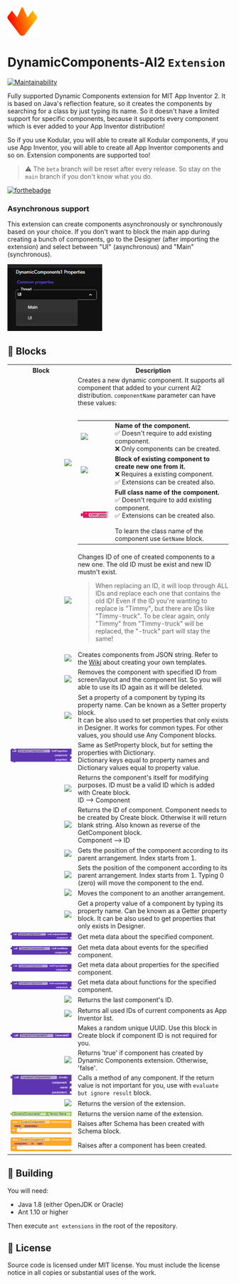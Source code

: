 ![Icon](assets/icon.png)

# DynamicComponents-AI2 `Extension`

[![Maintainability](https://api.codeclimate.com/v1/badges/31e4cd31de1bd0e186c8/maintainability)](https://codeclimate.com/github/ysfchn/DynamicComponents-AI2/maintainability)

Fully supported Dynamic Components extension for MIT App Inventor 2. It is based on Java's reflection feature, so it creates the components by searching for a class by just typing its name. So it doesn't have a limited support for specific components, because it supports every component which is ever added to your App Inventor distribution!

So if you use Kodular, you will able to create all Kodular components, if you use App Inventor, you will able to create all App Inventor components and so on. Extension components are supported too!

> ⚠ The `beta` branch will be reset after every release. So stay on the `main` branch if you don't know what you do.

[![forthebadge](https://forthebadge.com/images/badges/its-not-a-lie-if-you-believe-it.svg)](https://forthebadge.com)

### Asynchronous support

This extension can create components asynchronously or synchronously based on your choice. If you don't want to block the main app during creating a bunch of components, go to the Designer (after importing the extension) and select between "UI" (asynchronous) and "Main" (synchronous).

<img src="assets/other/thread_choice.png" height="150">

## 🧩 Blocks

<table style="width:100%">
    <tr>
        <th width="30%">Block</th>
        <th>Description</th>
    </tr>
    <!-- CREATE  -->
    <tr>
        <td align="right">
            <img src="assets/blocks/method_create.png">
        </td>
        <!--<td>
            <table style="width:100%">
                <tr>
                    <td align="right"><code>in</code></td>
                    <td>The arrangement where component will be created in.</td>
                </tr>
                <tr>
                    <td align="right"><code>componentName</code></td>
                    <td>Specifies which component will be created, it can take these values, use one of these:<br>・ Name of the component. <img src="assets/blocks/text.png"><br>・ Block of existing component to create new one from it. <img src="assets/blocks/component_block.png"><br>・ Full class name of the component. <img src="assets/blocks/class_text.png"></td>
                </tr>
                <tr>
                    <td align="right"><code>id</code></td>
                    <td>An identifier that will be used for other methods. It can be any type of text.</td>
                </tr>
            </table>
        </td>-->
        <td>
            Creates a new dynamic component. It supports all component that added to your current AI2 distribution.
            <code>componentName</code> parameter can have these values:
            <br><br>
            <table>
                <tr>
                    <td><img src="assets/other/text.png"></td>
                    <td><b>Name of the component.</b><br>✅ Doesn't require to add existing component.<br> ❌ Only components can be created.</td>
                </tr>
                <tr>
                    <td><img src="assets/other/component_block.png"></td>
                    <td><b>Block of existing component to create new one from it.</b><br>❌ Requires a existing component.<br>✅ Extensions can be created also.</td>
                </tr>
                <tr>
                    <td><img src="assets/other/class_text.png" href="assets/other/class_text_full.png"></td></td>
                    <td><b>Full class name of the component.</b><br>✅ Doesn't require to add existing component.<br>✅ Extensions can be created also.<br><br>To learn the class name of the component use <code>GetName</code> block.</td>
                </tr>
            </table>
        </td>
    </tr>
    <!-- CHANGE ID  -->
    <tr>
        <td align="right">
            <img src="assets/blocks/method_changeid.png">
        </td>
        <!--<td>
            <table style="width:100%">
                <tr>
                    <td align="right"><code>id</code></td>
                    <td>The old ID that will be changed.</td>
                </tr>
                <tr>
                    <td align="right"><code>newid</code></td>
                    <td>The new ID that old ID will be changed to.</td>
                </tr>
            </table>
        </td>-->
        <td>
            Changes ID of one of created components to a new one. The old ID must be exist and new ID mustn't exist.<br>
            <blockquote>
                When replacing an ID, it will loop through ALL IDs and replace each one that contains the old ID! Even if the ID you're wanting to replace is "Timmy", but there are IDs like "Timmy-truck". To be clear again, only "Timmy" from "Timmy-truck" will be replaced, the "-truck" part will stay the same!
            </blockquote>
        </td>
    </tr>
    <!-- SCHEMA  -->
    <tr>
        <td align="right">
            <img src="assets/blocks/method_schema.png">
        </td>
        <!--<td>
            <table style="width:100%">
                <tr>
                    <td align="right"><code>in</code></td>
                    <td>The arrangement where the root component will the created in.</td>
                </tr>
                <tr>
                    <td align="right"><code>template</code></td>
                    <td>JSON string of your template.</td>
                </tr>
                <tr>
                    <td align="right"><code>parameters</code></td>
                    <td>Parameters that will be used in template.</td>
                </tr>
            </table>
        </td>-->
        <td>
            Creates components from JSON string. Refer to the <a href="https://github.com/ysfchn/DynamicComponents-AI2/wiki/Creating-Templates">Wiki</a> about creating your own templates.
        </td>
    </tr>
    <!-- REMOVE  -->
    <tr>
        <td align="right">
            <img src="assets/blocks/method_remove.png">
        </td>
        <!--<td>
            <table style="width:100%">
                <tr>
                    <td align="right"><code>id</code></td>
                    <td>The ID of the component that will be deleted.</td>
                </tr>
            </table>
        </td>-->
        <td>
            Removes the component with specified ID from screen/layout and the component list. So you will able to use its ID again as it will be deleted.
        </td>
    </tr>
    <!-- SET PROPERTY  -->
    <tr>
        <td align="right">
            <img src="assets/blocks/method_setproperty.png">
        </td>
        <!--<td>
            <table style="width:100%">
                <tr>
                    <td align="right"><code>component</code></td>
                    <td>The component that will be modified.</td>
                </tr>
                <tr>
                    <td align="right"><code>name</code></td>
                    <td>Name of the property.</td>
                </tr>
                <tr>
                    <td align="right"><code>value</code></td>
                    <td>Value of the property.</td>
                </tr>
            </table>
        </td>-->
        <td>
            Set a property of a component by typing its property name. Can be known as a Setter property block.<br>
            It can be also used to set properties that only exists in Designer. 
            It works for common types. For other values, you should use Any Component blocks.
        </td>
    </tr>
    <!-- SET PROPERTIES  -->
    <tr>
        <td align="right">
            <img src="assets/blocks/method_setproperties.png">
        </td>
        <!--<td>
            <table style="width:100%">
                <tr>
                    <td align="right"><code>component</code></td>
                    <td>The component that will be modified.</td>
                </tr>
                <tr>
                    <td align="right"><code>name</code></td>
                    <td>Name of the property.</td>
                </tr>
                <tr>
                    <td align="right"><code>value</code></td>
                    <td>Value of the property.</td>
                </tr>
            </table>
        </td>-->
        <td>
            Same as SetProperty block, but for setting the properties with Dictionary.<br>
            Dictionary keys equal to property names and Dictionary values equal to property value.
        </td>
    </tr>
    <!-- GET COMPONENT  -->
    <tr>
        <td align="right">
            <img src="assets/blocks/method_getcomponent.png">
        </td>
        <!--<td>
            <table style="width:100%">
                <tr>
                    <td align="right"><code>id</code></td>
                    <td>The ID of the component that you want to get.</td>
                </tr>
            </table>
        </td>-->
        <td>
            Returns the component's itself for modifying purposes. 
            ID must be a valid ID which is added with Create block.<br>
            ID --> Component
        </td>
    </tr>
    <!-- GET ID  -->
    <tr>
        <td align="right">
            <img src="assets/blocks/method_getid.png">
        </td>
        <!--<td>
            <table style="width:100%">
                <tr>
                    <td align="right"><code>component</code></td>
                    <td>The component that you want to get its ID.</td>
                </tr>
            </table>
        </td>-->
        <td>
            Returns the ID of component. Component needs to be created by Create block. 
            Otherwise it will return blank string. Also known as reverse of the GetComponent block.<br>
            Component --> ID
        </td>
    </tr>
    <!-- GET ORDER  -->
    <tr>
        <td align="right">
            <img src="assets/blocks/method_getorder.png">
        </td>
        <!--<td>
            <table style="width:100%">
                <tr>
                    <td align="right"><code>component</code></td>
                    <td>The component that property value will get from.</td>
                </tr>
                <tr>
                    <td align="right"><code>name</code></td>
                    <td>Name of the property.</td>
                </tr>
            </table>
        </td>-->
        <td>
            Gets the position of the component according to its parent arrangement.
            Index starts from 1.
        </td>
    </tr>
    <!-- SET ORDER  -->
    <tr>
        <td align="right">
            <img src="assets/blocks/method_setorder.png">
        </td>
        <!--<td>
            <table style="width:100%">
                <tr>
                    <td align="right"><code>component</code></td>
                    <td>The component that property value will get from.</td>
                </tr>
                <tr>
                    <td align="right"><code>name</code></td>
                    <td>Name of the property.</td>
                </tr>
            </table>
        </td>-->
        <td>
            Sets the position of the component according to its parent arrangement.
            Index starts from 1.
            Typing 0 (zero) will move the component to the end.
        </td>
    </tr>
    <!-- MOVE  -->
    <tr>
        <td align="right">
            <img src="assets/blocks/method_move.png">
        </td>
        <!--<td>
            <table style="width:100%">
                <tr>
                    <td align="right"><code>component</code></td>
                    <td>The component that property value will get from.</td>
                </tr>
                <tr>
                    <td align="right"><code>name</code></td>
                    <td>Name of the property.</td>
                </tr>
            </table>
        </td>-->
        <td>
            Moves the component to an another arrangement.
        </td>
    </tr>
    <!-- GET PROPERTY  -->
    <tr>
        <td align="right">
            <img src="assets/blocks/method_getproperty.png">
        </td>
        <!--<td>
            <table style="width:100%">
                <tr>
                    <td align="right"><code>component</code></td>
                    <td>The component that property value will get from.</td>
                </tr>
                <tr>
                    <td align="right"><code>name</code></td>
                    <td>Name of the property.</td>
                </tr>
            </table>
        </td>-->
        <td>
            Get a property value of a component by typing its property name. Can be known as a Getter property block. It can be also used to get properties that only exists in Designer. 
        </td>
    </tr>
    <!-- GET COMPONENT META  -->
    <tr>
        <td align="right">
            <img src="assets/blocks/method_getcomponentmeta.png">
        </td>
        <td>
            Get meta data about the specified component.
        </td>
    </tr>
    <!-- GET EVENT META  -->
    <tr>
        <td align="right">
            <img src="assets/blocks/method_geteventmeta.png">
        </td>
        <td>
            Get meta data about events for the specified component.
        </td>
    </tr>
    <!-- GET PROPERTY META  -->
    <tr>
        <td align="right">
            <img src="assets/blocks/method_getpropertymeta.png">
        </td>
        <td>
            Get meta data about properties for the specified component.
        </td>
    </tr>
    <!-- GET FUNCTION META  -->
    <tr>
        <td align="right">
            <img src="assets/blocks/method_getfunctionmeta.png">
        </td>
        <td>
            Get meta data about functions for the specified component.
        </td>
    </tr>
    <!-- LAST USED ID  -->
    <tr>
        <td align="right">
            <img src="assets/blocks/method_lastusedid.png">
        </td>
        <td>
            Returns the last component's ID.
        </td>
    </tr>
    <!-- USED IDS  -->
    <tr>
        <td align="right">
            <img src="assets/blocks/method_usedids.png">
        </td>
        <td>
            Returns all used IDs of current components as App Inventor list.
        </td>
    </tr>
    <!-- GENERATE ID  -->
    <tr>
        <td align="right">
            <img src="assets/blocks/method_generateid.png">
        </td>
        <td>
            Makes a random unique UUID. Use this block in Create block if component ID is not required for you.
        </td>
    </tr>
    <!-- IS DYNAMIC  -->
    <tr>
        <td align="right">
            <img src="assets/blocks/method_isdynamic.png">
        </td>
        <td>
            Returns 'true' if component has created by Dynamic Components extension. Otherwise, 'false'.
        </td>
    </tr>
    <!-- INVOKE  -->
    <tr>
        <td align="right">
            <img src="assets/blocks/method_invoke.png">
        </td>
        <td>
            Calls a method of any component. If the return value is not important for you, use with <code>evaluate but ignore result</code> block.
        </td>
    </tr>
    <!-- VERSION  -->
    <tr>
        <td align="right">
            <img src="assets/blocks/setget_version.png">
        </td>
        <td>
            Returns the version of the extension.
        </td>
    </tr>
    <!-- VERSION NAME  -->
    <tr>
        <td align="right">
            <img src="assets/blocks/setget_versionname.png">
        </td>
        <td>
            Returns the version name of the extension.
        </td>
    </tr>
    <!-- SCHEMA CREATED  -->
    <tr>
        <td align="right">
            <img src="assets/blocks/event_schemacreated.png">
        </td>
        <td>
            Raises after Schema has been created with Schema block.
        </td>
    </tr>
    <!-- COMPONENT BUILT  -->
    <tr>
        <td align="right">
            <img src="assets/blocks/event_componentbuilt.png">
        </td>
        <td>
            Raises after a component has been created.
        </td>
    </tr>
</table>

## 🔨 Building

You will need:

-   Java 1.8 (either OpenJDK or Oracle)
-   Ant 1.10 or higher

Then execute `ant extensions` in the root of the repository.

## 🏅 License

Source code is licensed under MIT license. You must include the license notice in all copies or substantial uses of the work.
